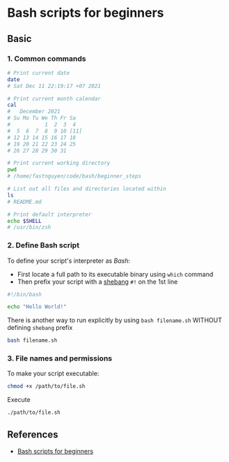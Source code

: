 # Bash scripts for beginners

## Basic

### 1. Common commands

```sh
# Print current date
date
# Sat Dec 11 22:19:17 +07 2021

# Print current month calendar
cal
#   December 2021      
# Su Mo Tu We Th Fr Sa  
#           1  2  3  4  
#  5  6  7  8  9 10 [11]  
# 12 13 14 15 16 17 18  
# 19 20 21 22 23 24 25  
# 26 27 28 29 30 31     

# Print current working directory
pwd
# /home/fastnguyen/code/bash/beginner_steps

# List out all files and directories located within
ls
# README.md

# Print default interpreter
echo $SHELL
# /usr/bin/zsh
```

### 2. Define Bash script

To define your script's interpreter as *Bash*:

- First locate a full path to its executable binary using `which` command
- Then prefix your script with a [shebang](https://en.wikipedia.org/wiki/Shebang_%28Unix%29) `#!` on the 1st line

```sh
#!/bin/bash

echo "Hello World!"
```

There is another way to run explicitly by using `bash filename.sh` WITHOUT defining `shebang` prefix

```sh
bash filename.sh
```

### 3. File names and permissions

To make your script executable:

```sh
chmod +x /path/to/file.sh
```

Execute

```sh
./path/to/file.sh
```

## References

- [Bash scripts for beginners](https://linuxconfig.org/bash-scripting-tutorial-for-beginners)